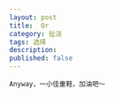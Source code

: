 ```yaml
---
layout: post
title: 	Or
category: 扯淡
tags: 选择
description: 
published: false
---
```


<!--## 背景-->

<!--都已经准备考研，目标浙大，保底本校。可是生活给我开了一个小小的玩笑，我居然具备了外保的资格。我真的觉得我是踩狗屎了。由于之前很早就拿到了中科院的外推资格，所以还是很幸运的。后来，参加了国防科大的面试，也过了。所以，俩offer，选一。-->

<!--## 结果-->
<!--反正现在写这个文章的时候结果已经出来了，那就是我放弃了`军中清华`，选择了`中科院`。是对是错，我依旧不知道。-->

<!--## 最开始的想法-->
<!--*   国防科大很牛逼，而且老师都答应让我加入“银河”的研究队伍，计算机绝对是全国第一啊，连清华都需要靠边啊……-->
<!--*   中科院地理优势很好，北京啊，互联网扎堆的地方，各种奇人异事出现的地方，帝都啊……-->
<!--*   国防科大，军人，很酷，也很苦，一想想就很牛逼，一想想，就很苦逼……-->
<!--*   中科院，研究为主，自由度比国防科大略大。-->
<!--*   国防科大，家乡学校，家乡啊……-->
<!--*   你是男人啊……需要外出闯荡啊……而且，在北京见到的互联网，在长沙是见不到的……-->

<!--## 选择-->
<!--尊重自己内心最原始的想法，选择了中科院。打电话给国防科大老师说不去的时候，心里还是很揪心啊～就这么放弃了……-->

<!--## 军队-->
<!--其实去科大面试的时候就想着，我是陪朋友来打酱油的，`一入军队深似海，从此自由是路人`，呵呵～我的性格，不适合当兵啊……-->

<!--## 朋友-->
<!--很多好朋友只说了一句，“傻逼，放着国防科大不去，去中科院。”。。。。。这让我无比的彷徨和失落。。。但愿我这选择……-->

<!--## 小米工程师-->
<!--有幸帮助小米的hr组织了一下小米的校园招聘，跟几个工程师聊了一下。关于选择，他们建议我去中科院，他们说，虽然国防科大好，但是，在长沙的闭塞，尤其是军队性质，眼光绝对比不上在北京。以后出来站的高度也不一样。-->

<!--## 其实也就那么回事-->
<!--是啊，反正也不是什么特别大的事情，又不是中奖500W，只是读书而已，哪里都一样啦~安慰一下自己，接下来三年好好玩，其实也挺好的。学点东西呗～-->

<!--## 最后-->
<!--其实反正决定都已经做了，也不知道是对是错。对也好，不对也好，都是我最重要的选择之一。所以记下来。之所以写出来不是做作。实在是憋着也难受。其实后来想想，其实不也挺好的吗～-->

<!--## 一小佳-->

	Anyway，一小佳童鞋，加油吧～

